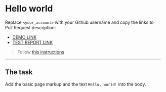 # Hello world
Replace `<your_account>` with your Github username and copy the links to Pull Request description:
- [DEMO LINK](https://tymchyna.github.io/layout_hello-world/)
- [TEST REPORT LINK](https://tymchyna.github.io/layout_hello-world/report/html_report/)

> Follow [this instructions](https://mate-academy.github.io/layout_task-guideline/#how-to-solve-the-layout-tasks-on-github)
___

## The task 
Add the basic page markup and the text `Hello, world!` into the body.
